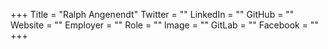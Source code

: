 +++
Title = "Ralph Angenendt"
Twitter = ""
LinkedIn = ""
GitHub = ""
Website = ""
Employer = ""
Role = ""
Image = ""
GitLab = ""
Facebook = ""
+++
